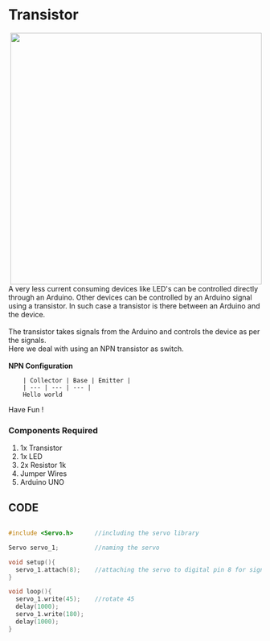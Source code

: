 <h1>Transistor</h1>

<div>
    <img width=500 align=right src="https://github.com/Curovearth/Dive-into-Electronics/blob/main/Basics%20of%20Arduino/11-Transistor/transistor.png">
    <p>A very less current consuming devices like LED's can be controlled directly through an Arduino. Other devices can be controlled by an Arduino signal using a transistor. In such case a transistor is there between an Arduino and the device.<br><br>
        The transistor takes signals from the Arduino and controls the device as per the signals.<br>
      Here we deal with using an NPN transistor as switch.<br><br>
        <b>NPN Configuration</b>
        
        | Collector | Base | Emitter |
        | --- | --- | --- |
        Hello world
        
  Have Fun !</p>
    
  <h3>Components Required</h3>
  <ol>
    <li>1x Transistor</li>
    <li>1x LED</li>
    <li>2x Resistor 1k</li>
    <li>Jumper Wires</li>
    <li>Arduino UNO</li>
  </ol>
    
</div>


  
## CODE
```C++

#include <Servo.h>      //including the servo library

Servo servo_1;          //naming the servo

void setup(){
  servo_1.attach(8);    //attaching the servo to digital pin 8 for signal input
}

void loop(){
  servo_1.write(45);    //rotate 45
  delay(1000);
  servo_1.write(180);
  delay(1000);
}


```
